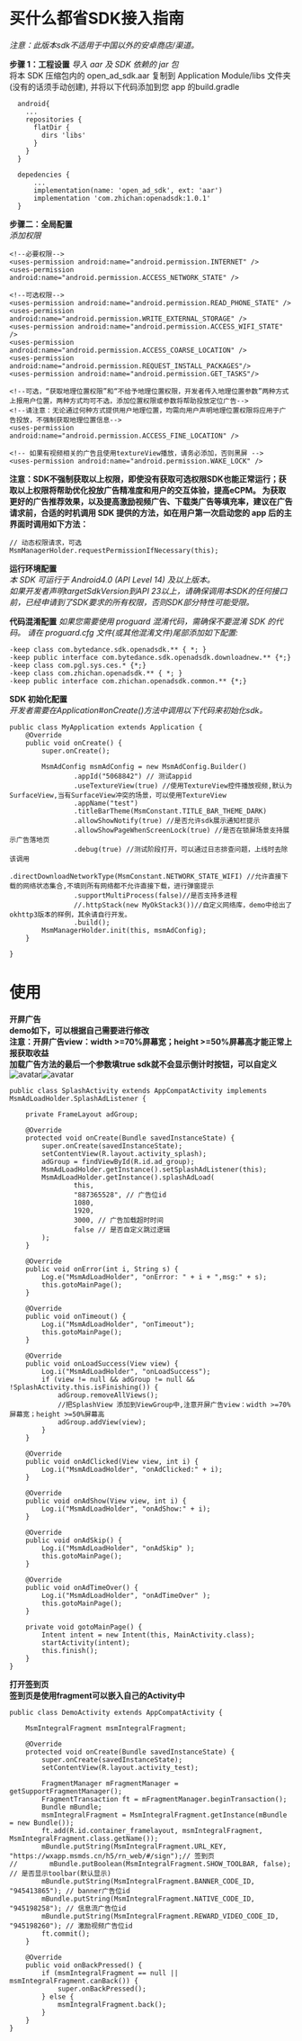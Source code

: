 # 买什么都省SDK接入指南
*注意：此版本sdk不适用于中国以外的安卓商店/渠道。*

**步骤 1：工程设置**
*导入 aar 及 SDK 依赖的 jar 包*  
将本 SDK 压缩包内的 open_ad_sdk.aar 复制到 Application Module/libs 文件夹(没有的话须手动创建), 并将以下代码添加到您 app 的build.gradle
```
  android{
    ...
    repositories {
      flatDir {
        dirs 'libs'
      }
    }
  }
  
  depedencies {
      ...
      implementation(name: 'open_ad_sdk', ext: 'aar')
      implementation 'com.zhichan:openadsdk:1.0.1'
  }
```
**步骤二：全局配置**  
*添加权限*  
```
<!--必要权限-->
<uses-permission android:name="android.permission.INTERNET" />
<uses-permission android:name="android.permission.ACCESS_NETWORK_STATE" />

<!--可选权限-->
<uses-permission android:name="android.permission.READ_PHONE_STATE" />
<uses-permission android:name="android.permission.WRITE_EXTERNAL_STORAGE" />
<uses-permission android:name="android.permission.ACCESS_WIFI_STATE" />
<uses-permission android:name="android.permission.ACCESS_COARSE_LOCATION" />
<uses-permission android:name="android.permission.REQUEST_INSTALL_PACKAGES"/>
<uses-permission android:name="android.permission.GET_TASKS"/>

<!--可选，“获取地理位置权限”和“不给予地理位置权限，开发者传入地理位置参数”两种方式上报用户位置，两种方式均可不选，添加位置权限或参数将帮助投放定位广告-->
<!--请注意：无论通过何种方式提供用户地理位置，均需向用户声明地理位置权限将应用于广告投放，不强制获取地理位置信息-->
<uses-permission android:name="android.permission.ACCESS_FINE_LOCATION" />

<!-- 如果有视频相关的广告且使用textureView播放，请务必添加，否则黑屏 -->
<uses-permission android:name="android.permission.WAKE_LOCK" />
```  
**注意：SDK不强制获取以上权限，即使没有获取可选权限SDK也能正常运行；获取以上权限将帮助优化投放广告精准度和用户的交互体验，提高eCPM。
为获取更好的广告推荐效果，以及提高激励视频广告、下载类广告等填充率，建议在广告请求前，合适的时机调用 SDK 提供的方法，如在用户第一次启动您的 app 后的主界面时调用如下方法：**  
```
// 动态权限请求，可选
MsmManagerHolder.requestPermissionIfNecessary(this);
```  
**运行环境配置**  
*本 SDK 可运行于 Android4.0 (API Level 14) 及以上版本。*  
*如果开发者声明targetSdkVersion到API 23以上，请确保调用本SDK的任何接口前，已经申请到了SDK要求的所有权限，否则SDK部分特性可能受限。*  

**代码混淆配置**
*如果您需要使用 proguard 混淆代码，需确保不要混淆 SDK 的代码。 请在 proguard.cfg 文件(或其他混淆文件)尾部添加如下配置:*  
```
-keep class com.bytedance.sdk.openadsdk.** { *; }
-keep public interface com.bytedance.sdk.openadsdk.downloadnew.** {*;}
-keep class com.pgl.sys.ces.* {*;}
-keep class com.zhichan.openadsdk.** { *; }
-keep public interface com.zhichan.openadsdk.common.** {*;}
```
**SDK 初始化配置**  
*开发者需要在Application#onCreate()方法中调用以下代码来初始化sdk。*  
```
public class MyApplication extends Application {
    @Override
    public void onCreate() {
        super.onCreate();

        MsmAdConfig msmAdConfig = new MsmAdConfig.Builder()
                .appId("5068842") // 测试appid
                .useTextureView(true) //使用TextureView控件播放视频,默认为SurfaceView,当有SurfaceView冲突的场景，可以使用TextureView
                .appName("test")
                .titleBarTheme(MsmConstant.TITLE_BAR_THEME_DARK)
                .allowShowNotify(true) //是否允许sdk展示通知栏提示
                .allowShowPageWhenScreenLock(true) //是否在锁屏场景支持展示广告落地页
                .debug(true) //测试阶段打开，可以通过日志排查问题，上线时去除该调用
                .directDownloadNetworkType(MsmConstant.NETWORK_STATE_WIFI) //允许直接下载的网络状态集合,不填则所有网络都不允许直接下载，进行弹窗提示
                .supportMultiProcess(false)//是否支持多进程
                //.httpStack(new MyOkStack3())//自定义网络库，demo中给出了okhttp3版本的样例，其余请自行开发。
                .build();
        MsmManagerHolder.init(this, msmAdConfig);
    }

}
```

# 使用
**开屏广告**  
**demo如下，可以根据自己需要进行修改**  
**注意：开屏广告view：width >=70%屏幕宽；height >=50%屏幕高才能正常上报获取收益**  
**加载广告方法的最后一个参数填true sdk就不会显示倒计时按钮，可以自定义**  
![avatar](https://alicdn.msmds.cn/adSdk/demo_sdk_splash.jpg)![avatar](https://alicdn.msmds.cn/adSdk/demo_sdk_splash.jpg)
```
public class SplashActivity extends AppCompatActivity implements MsmAdLoadHolder.SplashAdListener {

    private FrameLayout adGroup;

    @Override
    protected void onCreate(Bundle savedInstanceState) {
        super.onCreate(savedInstanceState);
        setContentView(R.layout.activity_splash);
        adGroup = findViewById(R.id.ad_group);
        MsmAdLoadHolder.getInstance().setSplashAdListener(this);
        MsmAdLoadHolder.getInstance().splashAdLoad(
                this,
                "887365528", // 广告位id
                1080,
                1920,
                3000, // 广告加载超时时间
                false // 是否自定义跳过逻辑
        );
    }

    @Override
    public void onError(int i, String s) {
        Log.e("MsmAdLoadHolder", "onError: " + i + ",msg:" + s);
        this.gotoMainPage();
    }

    @Override
    public void onTimeout() {
        Log.i("MsmAdLoadHolder", "onTimeout");
        this.gotoMainPage();
    }

    @Override
    public void onLoadSuccess(View view) {
        Log.i("MsmAdLoadHolder", "onLoadSuccess");
        if (view != null && adGroup != null && !SplashActivity.this.isFinishing()) {
            adGroup.removeAllViews();
            //把SplashView 添加到ViewGroup中,注意开屏广告view：width >=70%屏幕宽；height >=50%屏幕高
            adGroup.addView(view);
        }
    }

    @Override
    public void onAdClicked(View view, int i) {
        Log.i("MsmAdLoadHolder", "onAdClicked:" + i);
    }

    @Override
    public void onAdShow(View view, int i) {
        Log.i("MsmAdLoadHolder", "onAdShow:" + i);
    }

    @Override
    public void onAdSkip() {
        Log.i("MsmAdLoadHolder", "onAdSkip" );
        this.gotoMainPage();
    }

    @Override
    public void onAdTimeOver() {
        Log.i("MsmAdLoadHolder", "onAdTimeOver" );
        this.gotoMainPage();
    }

    private void gotoMainPage() {
        Intent intent = new Intent(this, MainActivity.class);
        startActivity(intent);
        this.finish();
    }
}
```
**打开签到页**  
**签到页是使用fragment可以嵌入自己的Activity中**
```
public class DemoActivity extends AppCompatActivity {

    MsmIntegralFragment msmIntegralFragment;

    @Override
    protected void onCreate(Bundle savedInstanceState) {
        super.onCreate(savedInstanceState);
        setContentView(R.layout.activity_test);

        FragmentManager mFragmentManager = getSupportFragmentManager();
        FragmentTransaction ft = mFragmentManager.beginTransaction();
        Bundle mBundle;
        msmIntegralFragment = MsmIntegralFragment.getInstance(mBundle = new Bundle());
        ft.add(R.id.container_framelayout, msmIntegralFragment, MsmIntegralFragment.class.getName());
        mBundle.putString(MsmIntegralFragment.URL_KEY, "https://wxapp.msmds.cn/h5/rn_web/#/sign");// 签到页
//        mBundle.putBoolean(MsmIntegralFragment.SHOW_TOOLBAR, false); // 是否显示toolbar(默认显示)
        mBundle.putString(MsmIntegralFragment.BANNER_CODE_ID, "945413865"); // banner广告位id
        mBundle.putString(MsmIntegralFragment.NATIVE_CODE_ID, "945198258"); // 信息流广告位id
        mBundle.putString(MsmIntegralFragment.REWARD_VIDEO_CODE_ID, "945198260"); // 激励视频广告位id
        ft.commit();
    }

    @Override
    public void onBackPressed() {
        if (msmIntegralFragment == null || msmIntegralFragment.canBack()) {
            super.onBackPressed();
        } else {
            msmIntegralFragment.back();
        }
    }
}
```
